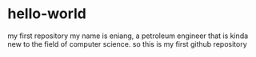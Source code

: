 # hello-world
my first repository
my name is eniang, a petroleum engineer that is kinda new to the field of computer science.
so this is my first github repository
